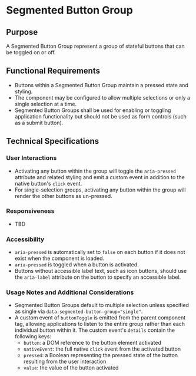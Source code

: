 # Segmented Button Group

## Purpose

A Segmented Button Group represent a group of stateful buttons that can be toggled on or off.

## Functional Requirements

* Buttons within a Segmented Button Group maintain a pressed state and styling.
* The component may be configured to allow multiple selections or only a single selection at a time.
* Segmented Button Groups shall be used for enabling or toggling application functionality but should not be used as form controls (such as a submit button).

## Technical Specifications

### User Interactions

* Activating any button within the group will toggle the `aria-pressed` attribute and related styling and emit a custom event in addition to the native button's `click` event.
* For single-selection groups, activating any button within the group will render the other buttons as un-pressed.

### Responsiveness

* TBD

### Accessibility

* `aria-pressed` is automatically set to `false` on each button if it does not exist when the component is loaded.
* `aria-pressed` is toggled when a button is activated.
* Buttons without accessible label text, such as icon buttons, should use the `aria-label` attribute on the button to specify an accessible label.

### Usage Notes and Additional Considerations

* Segmented Button Groups default to multiple selection unless specified as single via `data-segmented-button-group="single"`.
* A custom event of `buttonToggle` is emitted from the parent component tag, allowing applications to listen to the entire group rather than each individual button within it. The custom event's `details` contain the following keys:
  * `button`: a DOM reference to the button element activated
  * `nativeEvent`: the full native `click` event from the activated button
  * `pressed`: a Boolean representing the pressed state of the button resulting from the user interaction
  * `value`: the value of the button activated